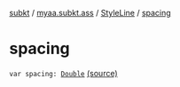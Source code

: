 [subkt](../../index.md) / [myaa.subkt.ass](../index.md) / [StyleLine](index.md) / [spacing](./spacing.md)

# spacing

`var spacing: `[`Double`](https://kotlinlang.org/api/latest/jvm/stdlib/kotlin/-double/index.html) [(source)](https://github.com/Myaamori/SubKt/blob/0.1.8/src/main/kotlin/myaa/subkt/ass/parser.kt#L556)